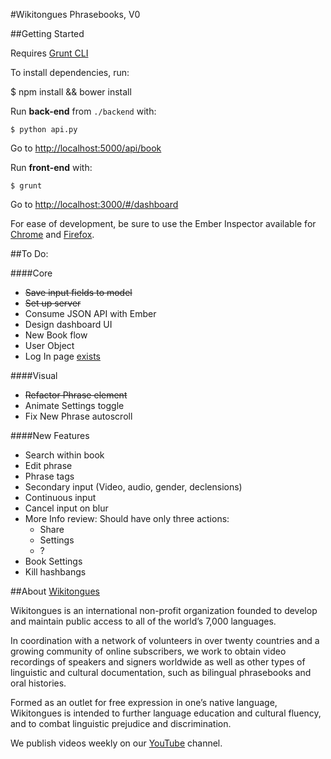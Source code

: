 #Wikitongues Phrasebooks, V0

##Getting Started

Requires [Grunt CLI](https://www.npmjs.com/package/grunt-cli)

To install dependencies, run:

  $ npm install && bower install


Run **back-end** from `./backend` with:

    $ python api.py

Go to [http://localhost:5000/api/book](http://localhost:5000/api/book)

Run **front-end** with:

    $ grunt

Go to [http://localhost:3000/#/dashboard](http://localhost:3000/#/dashboard)

For ease of development, be sure to use the Ember Inspector available for [Chrome](https://chrome.google.com/webstore/detail/ember-inspector/bmdblncegkenkacieihfhpjfppoconhi?hl=en) and [Firefox](https://addons.mozilla.org/en-US/firefox/addon/ember-inspector/).


##To Do:

####Core

* ~~Save input fields to model~~
* ~~Set up server~~
* Consume JSON API with Ember
* Design dashboard UI
* New Book flow
* User Object
* Log In page [exists](http://localhost:3000/#/login)

####Visual

* ~~Refactor Phrase element~~
* Animate Settings toggle
* Fix New Phrase autoscroll

####New Features

* Search within book
* Edit phrase
* Phrase tags
* Secondary input (Video, audio, gender, declensions)
* Continuous input
* Cancel input on blur
* More Info review: Should have only three actions:
  * Share
  * Settings
  * ?
* Book Settings
* Kill hashbangs


##About [Wikitongues](http://www.wikitongues.org)

Wikitongues is an international non-profit organization founded to develop and maintain public access to all of the world’s 7,000 languages.

In coordination with a network of volunteers in over twenty countries and a growing community of online subscribers, we work to obtain video recordings of speakers and signers worldwide as well as other types of linguistic and cultural documentation, such as bilingual phrasebooks and oral histories.

Formed as an outlet for free expression in one’s native language, Wikitongues is intended to further language education and cultural fluency, and to combat linguistic prejudice and discrimination.

We publish videos weekly on our [YouTube](http://www.youtube.com/wikitongues/videos) channel.
